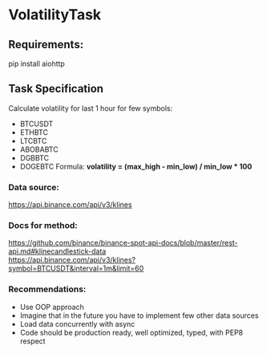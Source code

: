 # VolatilityTask
## Requirements:
pip install aiohttp
## Task Specification
Calculate volatility for last 1 hour for few symbols:
* BTCUSDT
* ETHBTC
* LTCBTC
* ABOBABTC
* DGBBTC
* DOGEBTC
Formula:
__volatility = (max_high - min_low) / min_low * 100__
### Data source:
https://api.binance.com/api/v3/klines
### Docs for method:
https://github.com/binance/binance-spot-api-docs/blob/master/rest-api.md#klinecandlestick-data     
https://api.binance.com/api/v3/klines?symbol=BTCUSDT&interval=1m&limit=60
### Recommendations:
* Use OOP approach
* Imagine that in the future you have to implement few other data sources
* Load data concurrently with async
* Code should be production ready, well optimized, typed, with PEP8 respect


